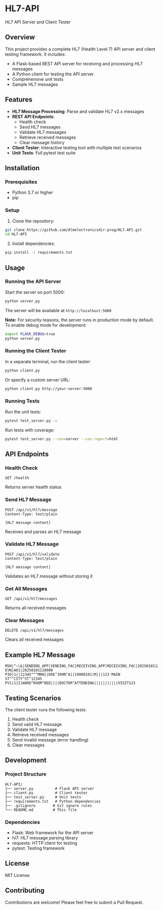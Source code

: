 # HL7-API
HL7 API Server and Client Tester

## Overview
This project provides a complete HL7 (Health Level 7) API server and client testing framework. It includes:
- A Flask-based REST API server for receiving and processing HL7 messages
- A Python client for testing the API server
- Comprehensive unit tests
- Sample HL7 messages

## Features
- **HL7 Message Processing**: Parse and validate HL7 v2.x messages
- **REST API Endpoints**: 
  - Health check
  - Send HL7 messages
  - Validate HL7 messages
  - Retrieve received messages
  - Clear message history
- **Client Tester**: Interactive testing tool with multiple test scenarios
- **Unit Tests**: Full pytest test suite

## Installation

### Prerequisites
- Python 3.7 or higher
- pip

### Setup
1. Clone the repository:
```bash
git clone https://github.com/dlmelectronicsdir-prog/HL7-API.git
cd HL7-API
```

2. Install dependencies:
```bash
pip install -r requirements.txt
```

## Usage

### Running the API Server
Start the server on port 5000:
```bash
python server.py
```

The server will be available at `http://localhost:5000`

**Note:** For security reasons, the server runs in production mode by default. To enable debug mode for development:
```bash
export FLASK_DEBUG=true
python server.py
```

### Running the Client Tester
In a separate terminal, run the client tester:
```bash
python client.py
```

Or specify a custom server URL:
```bash
python client.py http://your-server:5000
```

### Running Tests
Run the unit tests:
```bash
pytest test_server.py -v
```

Run tests with coverage:
```bash
pytest test_server.py --cov=server --cov-report=html
```

## API Endpoints

### Health Check
```
GET /health
```
Returns server health status

### Send HL7 Message
```
POST /api/v1/hl7/message
Content-Type: text/plain

[HL7 message content]
```
Receives and parses an HL7 message

### Validate HL7 Message
```
POST /api/v1/hl7/validate
Content-Type: text/plain

[HL7 message content]
```
Validates an HL7 message without storing it

### Get All Messages
```
GET /api/v1/hl7/messages
```
Returns all received messages

### Clear Messages
```
DELETE /api/v1/hl7/messages
```
Clears all received messages

## Example HL7 Message
```
MSH|^~\&|SENDING_APP|SENDING_FAC|RECEIVING_APP|RECEIVING_FAC|20250101120000||ADT^A01|MSG00001|P|2.5
EVN|A01|20250101120000
PID|1||12345^^^MRN||DOE^JOHN^A||19800101|M|||123 MAIN ST^^CITY^ST^12345
PV1|1|I|WARD^ROOM^BED||||DOCTOR^ATTENDING|||||||||||VISIT123
```

## Testing Scenarios
The client tester runs the following tests:
1. Health check
2. Send valid HL7 message
3. Validate HL7 message
4. Retrieve received messages
5. Send invalid message (error handling)
6. Clear messages

## Development

### Project Structure
```
HL7-API/
├── server.py          # Flask API server
├── client.py          # Client tester
├── test_server.py     # Unit tests
├── requirements.txt   # Python dependencies
├── .gitignore        # Git ignore rules
└── README.md         # This file
```

### Dependencies
- Flask: Web framework for the API server
- hl7: HL7 message parsing library
- requests: HTTP client for testing
- pytest: Testing framework

## License
MIT License

## Contributing
Contributions are welcome! Please feel free to submit a Pull Request.
